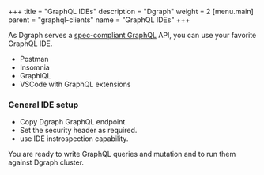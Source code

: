 +++
title = "GraphQL IDEs"
description = "Dgraph"
weight = 2
[menu.main]
    parent = "graphql-clients"
    name = "GraphQL IDEs"
+++


As Dgraph serves a [spec-compliant GraphQL](https://graphql.github.io/graphql-spec/June2018/) API, you can use your favorite GraphQL IDE.

- Postman
- Insomnia
- GraphiQL
- VSCode with GraphQL extensions

### General IDE setup
- Copy Dgraph GraphQL endpoint. 
- Set the security header as required.
- use IDE instrospection capability.

You are ready to write GraphQL queries and mutation and to run them against Dgraph cluster.

